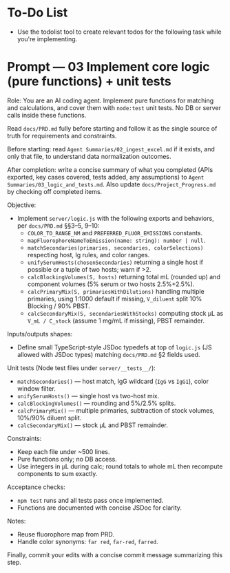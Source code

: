 # To-Do List
- Use the todolist tool to create relevant todos for the following task while you're implementing.

# Prompt — 03 Implement core logic (pure functions) + unit tests

Role: You are an AI coding agent. Implement pure functions for matching and calculations, and cover them with `node:test` unit tests. No DB or server calls inside these functions.

Read `docs/PRD.md` fully before starting and follow it as the single source of truth for requirements and constraints.

Before starting: read `Agent Summaries/02_ingest_excel.md` if it exists, and only that file, to understand data normalization outcomes.

After completion: write a concise summary of what you completed (APIs exported, key cases covered, tests added, any assumptions) to `Agent Summaries/03_logic_and_tests.md`. Also update `docs/Project_Progress.md` by checking off completed items.

Objective:
- Implement `server/logic.js` with the following exports and behaviors, per `docs/PRD.md` §§3–5, 9–10:
  - `COLOR_TO_RANGE_NM` and `PREFERRED_FLUOR_EMISSIONS` constants.
  - `mapFluorophoreNameToEmission(name: string): number | null`.
  - `matchSecondaries(primaries, secondaries, colorSelections)` respecting host, Ig rules, and color ranges.
  - `unifySerumHosts(chosenSecondaries)` returning a single host if possible or a tuple of two hosts; warn if >2.
  - `calcBlockingVolumes(S, hosts)` returning total mL (rounded up) and component volumes (5% serum or two hosts 2.5%+2.5%).
  - `calcPrimaryMix(S, primariesWithDilutions)` handling multiple primaries, using 1:1000 default if missing, `V_diluent` split 10% Blocking / 90% PBST.
  - `calcSecondaryMix(S, secondariesWithStocks)` computing stock µL as `V_mL / C_stock` (assume 1 mg/mL if missing), PBST remainder.

Inputs/outputs shapes:
- Define small TypeScript-style JSDoc typedefs at top of `logic.js` (JS allowed with JSDoc types) matching `docs/PRD.md` §2 fields used.

Unit tests (Node test files under `server/__tests__/`):
- `matchSecondaries()` — host match, IgG wildcard (`IgG` vs `IgG1`), color window filter.
- `unifySerumHosts()` — single host vs two-host mix.
- `calcBlockingVolumes()` — rounding and 5%/2.5% splits.
- `calcPrimaryMix()` — multiple primaries, subtraction of stock volumes, 10%/90% diluent split.
- `calcSecondaryMix()` — stock µL and PBST remainder.

Constraints:
- Keep each file under ~500 lines.
- Pure functions only; no DB access.
- Use integers in µL during calc; round totals to whole mL then recompute components to sum exactly.

Acceptance checks:
- `npm test` runs and all tests pass once implemented.
- Functions are documented with concise JSDoc for clarity.

Notes:
- Reuse fluorophore map from PRD.
- Handle color synonyms: `far red`, `far-red`, `farred`.

Finally, commit your edits with a concise commit message summarizing this step.
